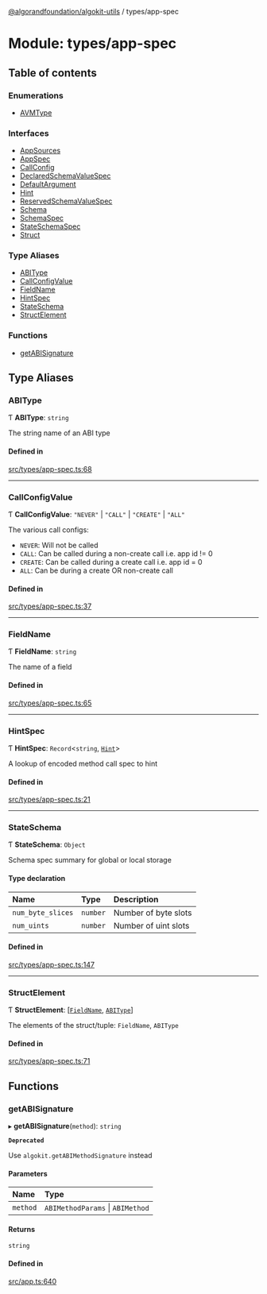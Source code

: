[@algorandfoundation/algokit-utils](../README.md) / types/app-spec

# Module: types/app-spec

## Table of contents

### Enumerations

- [AVMType](../enums/types_app_spec.AVMType.md)

### Interfaces

- [AppSources](../interfaces/types_app_spec.AppSources.md)
- [AppSpec](../interfaces/types_app_spec.AppSpec.md)
- [CallConfig](../interfaces/types_app_spec.CallConfig.md)
- [DeclaredSchemaValueSpec](../interfaces/types_app_spec.DeclaredSchemaValueSpec.md)
- [DefaultArgument](../interfaces/types_app_spec.DefaultArgument.md)
- [Hint](../interfaces/types_app_spec.Hint.md)
- [ReservedSchemaValueSpec](../interfaces/types_app_spec.ReservedSchemaValueSpec.md)
- [Schema](../interfaces/types_app_spec.Schema.md)
- [SchemaSpec](../interfaces/types_app_spec.SchemaSpec.md)
- [StateSchemaSpec](../interfaces/types_app_spec.StateSchemaSpec.md)
- [Struct](../interfaces/types_app_spec.Struct.md)

### Type Aliases

- [ABIType](types_app_spec.md#abitype)
- [CallConfigValue](types_app_spec.md#callconfigvalue)
- [FieldName](types_app_spec.md#fieldname)
- [HintSpec](types_app_spec.md#hintspec)
- [StateSchema](types_app_spec.md#stateschema)
- [StructElement](types_app_spec.md#structelement)

### Functions

- [getABISignature](types_app_spec.md#getabisignature)

## Type Aliases

### ABIType

Ƭ **ABIType**: `string`

The string name of an ABI type

#### Defined in

[src/types/app-spec.ts:68](https://github.com/algorandfoundation/algokit-utils-ts/blob/main/src/types/app-spec.ts#L68)

___

### CallConfigValue

Ƭ **CallConfigValue**: ``"NEVER"`` \| ``"CALL"`` \| ``"CREATE"`` \| ``"ALL"``

The various call configs:
 * `NEVER`: Will not be called
 * `CALL`: Can be called during a non-create call i.e. app id != 0
 * `CREATE`: Can be called during a create call i.e. app id = 0
 * `ALL`: Can be during a create OR non-create call

#### Defined in

[src/types/app-spec.ts:37](https://github.com/algorandfoundation/algokit-utils-ts/blob/main/src/types/app-spec.ts#L37)

___

### FieldName

Ƭ **FieldName**: `string`

The name of a field

#### Defined in

[src/types/app-spec.ts:65](https://github.com/algorandfoundation/algokit-utils-ts/blob/main/src/types/app-spec.ts#L65)

___

### HintSpec

Ƭ **HintSpec**: `Record`<`string`, [`Hint`](../interfaces/types_app_spec.Hint.md)\>

A lookup of encoded method call spec to hint

#### Defined in

[src/types/app-spec.ts:21](https://github.com/algorandfoundation/algokit-utils-ts/blob/main/src/types/app-spec.ts#L21)

___

### StateSchema

Ƭ **StateSchema**: `Object`

Schema spec summary for global or local storage

#### Type declaration

| Name | Type | Description |
| :------ | :------ | :------ |
| `num_byte_slices` | `number` | Number of byte slots |
| `num_uints` | `number` | Number of uint slots |

#### Defined in

[src/types/app-spec.ts:147](https://github.com/algorandfoundation/algokit-utils-ts/blob/main/src/types/app-spec.ts#L147)

___

### StructElement

Ƭ **StructElement**: [[`FieldName`](types_app_spec.md#fieldname), [`ABIType`](types_app_spec.md#abitype)]

The elements of the struct/tuple: `FieldName`, `ABIType`

#### Defined in

[src/types/app-spec.ts:71](https://github.com/algorandfoundation/algokit-utils-ts/blob/main/src/types/app-spec.ts#L71)

## Functions

### getABISignature

▸ **getABISignature**(`method`): `string`

**`Deprecated`**

Use `algokit.getABIMethodSignature` instead

#### Parameters

| Name | Type |
| :------ | :------ |
| `method` | `ABIMethodParams` \| `ABIMethod` |

#### Returns

`string`

#### Defined in

[src/app.ts:640](https://github.com/algorandfoundation/algokit-utils-ts/blob/main/src/app.ts#L640)
